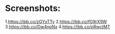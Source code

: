 # Screenshots:

1.https://ibb.co/zGYxTTy 2.https://ibb.co/fG9rX9W 3.https://ibb.co/Dw4npNx 4.https://ibb.co/pRwctMT
